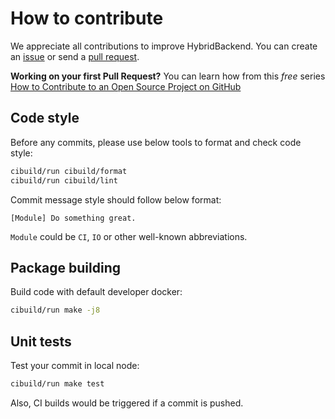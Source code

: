 # How to contribute

We appreciate all contributions to improve HybridBackend. You can create an
[issue](https://github.com/alibaba/HybridBackend/issues) or send a 
[pull request](https://github.com/alibaba/HybridBackend/pulls).

**Working on your first Pull Request?** You can learn how from this *free* series [How to Contribute to an Open Source Project on GitHub](https://kcd.im/pull-request)

## Code style

Before any commits, please use below tools to format and check code style:

```bash
cibuild/run cibuild/format
cibuild/run cibuild/lint
```

Commit message style should follow below format:

```
[Module] Do something great.
```

`Module` could be `CI`, `IO` or other well-known abbreviations.

## Package building

Build code with default developer docker:

```bash
cibuild/run make -j8
```

## Unit tests

Test your commit in local node:

```bash
cibuild/run make test
```

Also, CI builds would be triggered if a commit is pushed.
